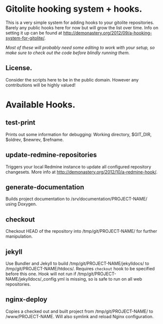 Gitolite hooking system + hooks.
===

This is a very simple system for adding hooks to your gitolite repositories. Barely any public hooks here for now but will grow the list over time. Info on setting it up can be found at http://demonastery.org/2012/09/a-hooking-system-for-gitolite/.

*Most of these will probably need some editing to work with your setup, so make sure to check out the code before blindly running them.*

License.
---

Consider the scripts here to be in the public domain. However any contributions will be highly valued!

Available Hooks.
===

test-print
---

Prints out some information for debugging: Working directory, $GIT_DIR, $oldrev, $newrev, $refname.

update-redmine-repositories
---

Triggers your local Redmine instance to update all configured repository changesets. More info at http://demonastery.org/2012/10/a-redmine-hook/.

generate-documentation
---

Builds project documentation to /srv/documentation/PROJECT-NAME/ using Doxygen.

checkout
---

Checkout HEAD of the repository into /tmp/git/PROJECT-NAME/ for further manipulation.

jekyll
---

Use Bundler and Jekyll to build /tmp/git/PROJECT-NAME/jekylldocs/ to /tmp/git/PROJECT-NAME/htdocs/. Requires `checkout` hook to be specified before this one. Hook will not run if /tmp/git/PROJECT-NAME/jekylldocs/_config.yml is missing, so is safe to run on all web repositories.

nginx-deploy
---

Copies a checked out and built project from /tmp/git/PROJECT-NAME/ to /www/PROJECT-NAME. Will also symlink and reload Nginx configuration.
